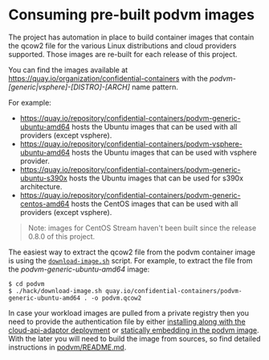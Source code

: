 # Consuming pre-built podvm images

The project has automation in place to build container images that contain the qcow2 file for the various Linux distributions and cloud providers supported. Those images are re-built for each release of this project.

You can find the images available at https://quay.io/organization/confidential-containers with the *podvm-[generic|vsphere]-[DISTRO]-[ARCH]* name pattern.

For example:
- https://quay.io/repository/confidential-containers/podvm-generic-ubuntu-amd64 hosts the Ubuntu images that can be used with all providers (except vsphere).
- https://quay.io/repository/confidential-containers/podvm-vsphere-ubuntu-amd64 hosts the Ubuntu images that can be used with vsphere provider.
- https://quay.io/repository/confidential-containers/podvm-generic-ubuntu-s390x hosts the Ubuntu images that can be used for s390x architecture.
- https://quay.io/repository/confidential-containers/podvm-generic-centos-amd64 hosts the CentOS images that can be used with all providers (except vsphere).

>Note: images for CentOS Stream haven't been built since the release 0.8.0 of this project.

The easiest way to extract the qcow2 file from the podvm container image is using the [`download-image.sh`](../podvm/hack/download-image.sh) script. For example, to extract the file from the *podvm-generic-ubuntu-amd64* image:

```
$ cd podvm
$ ./hack/download-image.sh quay.io/confidential-containers/podvm-generic-ubuntu-amd64 . -o podvm.qcow2
```

In case your workload images are pulled from a private registry then you need to provide the authentication file by either [installing along with the cloud-api-adaptor deployment](registries-authentication.md#deploy-authentication-file-along-with-cloud-api-adaptor-deployment) or [statically embedding in the podvm image](registries-authentication.md#statically-embed-authentication-file-in-podvm-image). With the later you will need to build the image from sources, so find detailed instructions in [podvm/README.md](../podvm/README.md).
